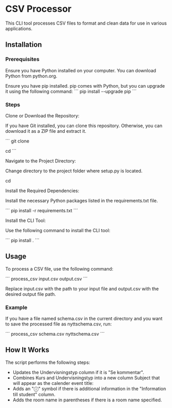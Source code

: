 # CSV Processor
This CLI tool processes CSV files to format and clean data for use in various applications.

## Installation
### Prerequisites
Ensure you have Python installed on your computer. You can download Python from python.org.

Ensure you have pip installed. pip comes with Python, but you can upgrade it using the following command:
´´´
pip install --upgrade pip
´´´

### Steps
Clone or Download the Repository:

If you have Git installed, you can clone this repository. Otherwise, you can download it as a ZIP file and extract it.

´´´
git clone <repository-url>

cd <repository-folder>
´´´

Navigate to the Project Directory:

Change directory to the project folder where setup.py is located.

cd <repository-folder>

Install the Required Dependencies:

Install the necessary Python packages listed in the requirements.txt file.

´´´
pip install -r requirements.txt
´´´

Install the CLI Tool:

Use the following command to install the CLI tool:

´´´
pip install .
´´´

## Usage
To process a CSV file, use the following command:

´´´
process_csv input.csv output.csv
´´´

Replace input.csv with the path to your input file and output.csv with the desired output file path.

### Example
If you have a file named schema.csv in the current directory and you want to save the processed file as nyttschema.csv, run:

´´´
process_csv schema.csv nyttschema.csv
´´´

## How It Works
The script performs the following steps:

- Updates the Undervisningstyp column if it is "Se kommentar".
- Combines Kurs and Undervisningstyp into a new column Subject that will appear as the calender event title:
- Adds an "ⓘ" symbol if there is additional information in the "Information till student" column.
- Adds the room name in parentheses if there is a room name specified.